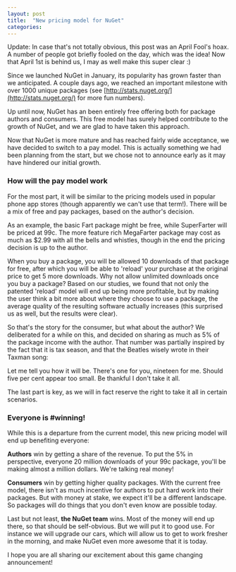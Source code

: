 ```yaml
---
layout: post
title:  "New pricing model for NuGet"
categories: 
---
```



Update: In case that's not totally obvious, this post was an April Fool's hoax. A number of people got briefly fooled on the day, which was the idea! Now that April 1st is behind us, I may as well make this super clear :)



Since we launched NuGet in January, its popularity has grown faster than we anticipated. A couple days ago, we reached an important milestone with over 1000 unique packages (see [http://stats.nuget.org/](http://stats.nuget.org/) for more fun numbers).

Up until now, NuGet has an been entirely free offering both for package authors and consumers. This free model has surely helped contribute to the growth of NuGet, and we are glad to have taken this approach.

Now that NuGet is more mature and has reached fairly wide acceptance, we have decided to switch to a pay model. This is actually something we had been planning from the start, but we chose not to announce early as it may have hindered our initial growth.

### How will the pay model work

For the most part, it will be similar to the pricing models used in popular phone app stores (though apparently we can't use that term!). There will be a mix of free and pay packages, based on the author's decision.

As an example, the basic Fart package might be free, while SuperFarter will be priced at 99c. The more feature rich MegaFarter package may cost as much as $2.99 with all the bells and whistles, though in the end the pricing decision is up to the author.

When you buy a package, you will be allowed 10 downloads of that package for free, after which you will be able to 'reload' your purchase at the original price to get 5 more downloads. Why not allow unlimited downloads once you buy a package? Based on our studies, we found that not only the patented 'reload' model will end up being more profitable, but by making the user think a bit more about where they choose to use a package, the average quality of the resulting software actually increases (this surprised us as well, but the results were clear).

So that's the story for the consumer, but what about the author? We deliberated for a while on this, and decided on sharing as much as 5% of the package income with the author. That number was partially inspired by the fact that it is tax season, and that the Beatles wisely wrote in their Taxman song:

Let me tell you how it will be. There's one for you, nineteen for me.
Should five per cent appear too small. Be thankful I don't take it all.

The last part is key, as we will in fact reserve the right to take it all in certain scenarios. 



### Everyone is #winning!

While this is a departure from the current model, this new pricing model will end up benefiting everyone:

**Authors** win by getting a share of the revenue. To put the 5% in perspective, everyone 20 million downloads of your 99c package, you'll be making almost a million dollars. We're talking real money!

**Consumers** win by getting higher quality packages. With the current free model, there isn't as much incentive for authors to put hard work into their packages. But with money at stake, we expect it'll be a different landscape. So packages will do things that you don't even know are possible today.

Last but not least, **the NuGet team** wins. Most of the money will end up there, so that should be self-obvious. But we will put it to good use. For instance we will upgrade our cars, which will allow us to get to work fresher in the morning, and make NuGet even more awesome that it is today.

I hope you are all sharing our excitement about this game changing announcement!


